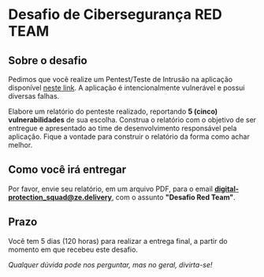 # Desafio de Cibersegurança RED TEAM

## Sobre o desafio

Pedimos que você realize um Pentest/Teste de Intrusão na aplicação disponível [neste link](https://juice-shop-ze.herokuapp.com/#/). A aplicação é intencionalmente vulnerável e possui diversas falhas.

Elabore um relatório do penteste realizado, reportando **5 (cinco) vulnerabilidades** de sua escolha. Construa o relatório com o objetivo de ser entregue e apresentado ao time de desenvolvimento responsável pela aplicação. Fique a vontade para construir o relatório da forma como achar melhor.

## Como você irá entregar

Por favor, envie seu relatório, em um arquivo PDF, para o email **digital-protection_squad@ze.delivery**, com o assunto **"Desafio Red Team"**.

## Prazo

Você tem 5 dias (120 horas) para realizar a entrega final, a partir do momento em que recebeu este desafio.

*Qualquer dúvida pode nos perguntar, mas no geral, divirta-se!*
